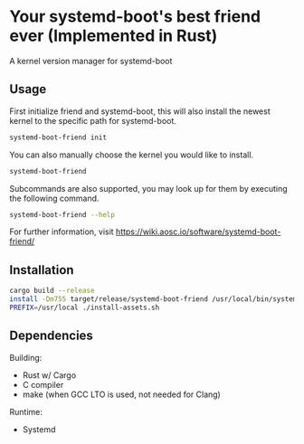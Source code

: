 # Your systemd-boot's best friend ever (Implemented in Rust)

A kernel version manager for systemd-boot

## Usage

First initialize friend and systemd-boot, this will also
install the newest kernel to the specific path for systemd-boot.

```bash
systemd-boot-friend init
```

You can also manually choose the kernel you would like to install.

```bash
systemd-boot-friend
```

Subcommands are also supported, you may look up for them by
executing the following command.

```bash
systemd-boot-friend --help
```

For further information, visit https://wiki.aosc.io/software/systemd-boot-friend/

## Installation

```bash
cargo build --release
install -Dm755 target/release/systemd-boot-friend /usr/local/bin/systemd-boot-friend
PREFIX=/usr/local ./install-assets.sh
```

## Dependencies

Building:

- Rust w/ Cargo
- C compiler
- make (when GCC LTO is used, not needed for Clang)

Runtime:

- Systemd
